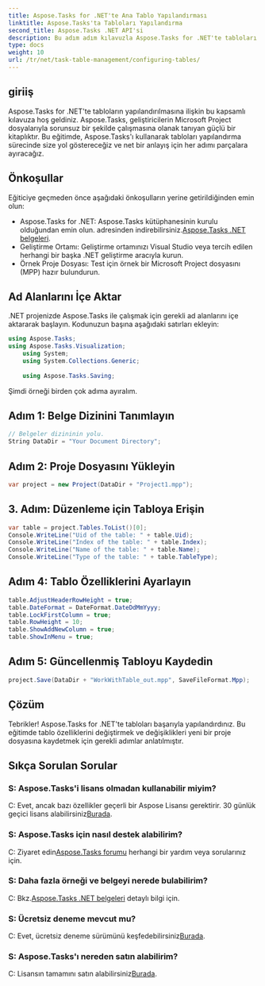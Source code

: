 ```yaml
---
title: Aspose.Tasks for .NET'te Ana Tablo Yapılandırması
linktitle: Aspose.Tasks'ta Tabloları Yapılandırma
second_title: Aspose.Tasks .NET API'si
description: Bu adım adım kılavuzla Aspose.Tasks for .NET'te tabloları yapılandırmayı öğrenin. Proje yönetimi deneyiminizi zahmetsizce geliştirin.
type: docs
weight: 10
url: /tr/net/task-table-management/configuring-tables/
---
```

## giriiş
Aspose.Tasks for .NET'te tabloların yapılandırılmasına ilişkin bu kapsamlı kılavuza hoş geldiniz. Aspose.Tasks, geliştiricilerin Microsoft Project dosyalarıyla sorunsuz bir şekilde çalışmasına olanak tanıyan güçlü bir kitaplıktır. Bu eğitimde, Aspose.Tasks'ı kullanarak tabloları yapılandırma sürecinde size yol göstereceğiz ve net bir anlayış için her adımı parçalara ayıracağız.
## Önkoşullar
Eğiticiye geçmeden önce aşağıdaki önkoşulların yerine getirildiğinden emin olun:
- Aspose.Tasks for .NET: Aspose.Tasks kütüphanesinin kurulu olduğundan emin olun. adresinden indirebilirsiniz.[Aspose.Tasks .NET belgeleri](https://reference.aspose.com/tasks/net/).
- Geliştirme Ortamı: Geliştirme ortamınızı Visual Studio veya tercih edilen herhangi bir başka .NET geliştirme aracıyla kurun.
- Örnek Proje Dosyası: Test için örnek bir Microsoft Project dosyasını (MPP) hazır bulundurun.
## Ad Alanlarını İçe Aktar
.NET projenizde Aspose.Tasks ile çalışmak için gerekli ad alanlarını içe aktararak başlayın. Kodunuzun başına aşağıdaki satırları ekleyin:
```csharp
using Aspose.Tasks;
using Aspose.Tasks.Visualization;
    using System;
    using System.Collections.Generic;
    
    using Aspose.Tasks.Saving;
```
Şimdi örneği birden çok adıma ayıralım.
## Adım 1: Belge Dizinini Tanımlayın
```csharp
// Belgeler dizininin yolu.
String DataDir = "Your Document Directory";
```
## Adım 2: Proje Dosyasını Yükleyin
```csharp
var project = new Project(DataDir + "Project1.mpp");
```
## 3. Adım: Düzenleme için Tabloya Erişin
```csharp
var table = project.Tables.ToList()[0];
Console.WriteLine("Uid of the table: " + table.Uid);
Console.WriteLine("Index of the table: " + table.Index);
Console.WriteLine("Name of the table: " + table.Name);
Console.WriteLine("Type of the table: " + table.TableType);
```
## Adım 4: Tablo Özelliklerini Ayarlayın
```csharp
table.AdjustHeaderRowHeight = true;
table.DateFormat = DateFormat.DateDdMmYyyy;
table.LockFirstColumn = true;
table.RowHeight = 10;
table.ShowAddNewColumn = true;
table.ShowInMenu = true;
```
## Adım 5: Güncellenmiş Tabloyu Kaydedin
```csharp
project.Save(DataDir + "WorkWithTable_out.mpp", SaveFileFormat.Mpp);
```
## Çözüm
Tebrikler! Aspose.Tasks for .NET'te tabloları başarıyla yapılandırdınız. Bu eğitimde tablo özelliklerini değiştirmek ve değişiklikleri yeni bir proje dosyasına kaydetmek için gerekli adımlar anlatılmıştır.
## Sıkça Sorulan Sorular
### S: Aspose.Tasks'i lisans olmadan kullanabilir miyim?
 C: Evet, ancak bazı özellikler geçerli bir Aspose Lisansı gerektirir. 30 günlük geçici lisans alabilirsiniz[Burada](https://purchase.aspose.com/temporary-license/).
### S: Aspose.Tasks için nasıl destek alabilirim?
 C: Ziyaret edin[Aspose.Tasks forumu](https://forum.aspose.com/c/tasks/15) herhangi bir yardım veya sorularınız için.
### S: Daha fazla örneği ve belgeyi nerede bulabilirim?
 C: Bkz.[Aspose.Tasks .NET belgeleri](https://reference.aspose.com/tasks/net/) detaylı bilgi için.
### S: Ücretsiz deneme mevcut mu?
 C: Evet, ücretsiz deneme sürümünü keşfedebilirsiniz[Burada](https://releases.aspose.com/).
### S: Aspose.Tasks'ı nereden satın alabilirim?
 C: Lisansın tamamını satın alabilirsiniz[Burada](https://purchase.aspose.com/buy).